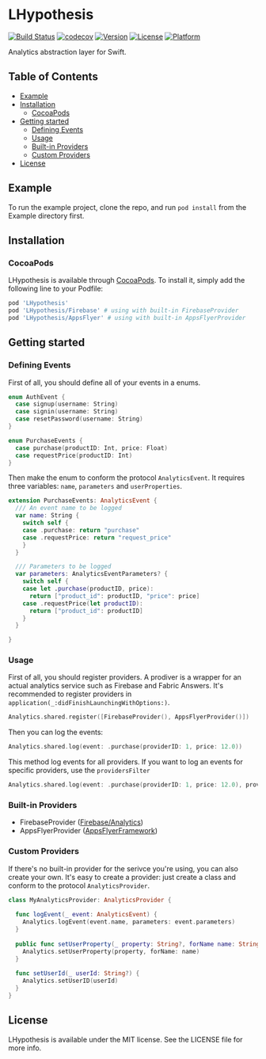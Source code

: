 # LHypothesis

[![Build Status](https://app.travis-ci.com/Leklef/LHypothesis.svg?branch=master)](https://app.travis-ci.com/Leklef/LHypothesis)
[![codecov](https://codecov.io/gh/Leklef/LHypothesis/branch/master/graph/badge.svg?token=QVZQQB91ZJ)](https://codecov.io/gh/Leklef/LHypothesis)
[![Version](https://img.shields.io/cocoapods/v/LHypothesis.svg?style=flat)](https://cocoapods.org/pods/LHypothesis)
[![License](https://img.shields.io/cocoapods/l/LHypothesis.svg?style=flat)](https://cocoapods.org/pods/LHypothesis)
[![Platform](https://img.shields.io/cocoapods/p/LHypothesis.svg?style=flat)](https://cocoapods.org/pods/LHypothesis)

Analytics abstraction layer for Swift.

## Table of Contents

* [Example](#example)
* [Installation](#installation)
    * [CocoaPods](#cocoapods)
* [Getting started](#getting-started)
    * [Defining Events](#defining-events)
    * [Usage](#usage)
    * [Built-in Providers](#built-in-providers)
    * [Custom Providers](#custom-providers)
* [License](#license)

## Example

To run the example project, clone the repo, and run `pod install` from the Example directory first.

## Installation

### CocoaPods

LHypothesis is available through [CocoaPods](https://cocoapods.org). To install
it, simply add the following line to your Podfile:

```ruby
pod 'LHypothesis'
pod 'LHypothesis/Firebase' # using with built-in FirebaseProvider
pod 'LHypothesis/AppsFlyer' # using with built-in AppsFlyerProvider
```

## Getting started

### Defining Events

First of all, you should define all of your events in a enums.

```swift
enum AuthEvent {
  case signup(username: String)
  case signin(username: String)
  case resetPassword(username: String)
}

enum PurchaseEvents {
  case purchase(productID: Int, price: Float)
  case requestPrice(productID: Int)
}
```

Then make the enum to conform the protocol `AnalyticsEvent`. It requires three variables: `name`, `parameters` and `userProperties`.

```swift
extension PurchaseEvents: AnalyticsEvent {
  /// An event name to be logged
  var name: String {
    switch self {
    case .purchase: return "purchase"
    case .requestPrice: return "request_price"
    }
  }

  /// Parameters to be logged
  var parameters: AnalyticsEventParameters? {
    switch self {
    case let .purchase(productID, price):
      return ["product_id": productID, "price": price]
    case .requestPrice(let productID): 
      return ["product_id": productID]
    }
  }

}
```

### Usage

First of all, you should register providers. A prodiver is a wrapper for an actual analytics service such as Firebase and Fabric Answers. It's recommended to register providers in `application(_:didFinishLaunchingWithOptions:)`.

```swift
Analytics.shared.register([FirebaseProvider(), AppsFlyerProvider()])
```

Then you can log the events:

```swift
Analytics.shared.log(event: .purchase(providerID: 1, price: 12.0))
```

This method log events for all providers. If you want to log an events for specific providers, use the `providersFilter`

```swift
Analytics.shared.log(event: .purchase(providerID: 1, price: 12.0), providersFilter: [FirebaseProvider.self])
```

### Built-in Providers

* FirebaseProvider ([Firebase/Analytics](https://cocoapods.org/pods/Firebase))
* AppsFlyerProvider ([AppsFlyerFramework](https://cocoapods.org/pods/AppsFlyerFramework))

### Custom Providers

If there's no built-in provider for the serivce you're using, you can also create your own. It's easy to create a provider: just create a class and conform to the protocol `AnalyticsProvider`.

```swift
class MyAnalyticsProvider: AnalyticsProvider {
  
  func logEvent(_ event: AnalyticsEvent) {
    Analytics.logEvent(event.name, parameters: event.parameters)
  }
  
  public func setUserProperty(_ property: String?, forName name: String) {
    Analytics.setUserProperty(property, forName: name)
  }
  
  func setUserId(_ userId: String?) {
    Analytics.setUserID(userId)
  }
}
```

## License

LHypothesis is available under the MIT license. See the LICENSE file for more info.
